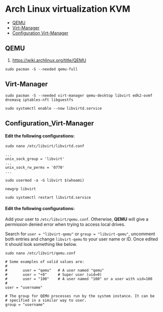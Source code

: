 # Arch Linux virtualization KVM
- [QEMU](#qemu)
- [Virt-Manager](#virt-manager)
- [Configuration Virt-Manager](#configuration_virt-manager)
## QEMU
1. https://wiki.archlinux.org/title/QEMU
```
sudo pacman -S --needed qemu-full
```

## Virt-Manager
```
sudo pacman -S --needed virt-manager qemu-desktop libvirt edk2-ovmf dnsmasq iptables-nft libguestfs
```
```
sudo systemctl enable --now libvirtd.service
```
## Configuration_Virt-Manager
#### Edit the following configurations:
```
sudo nano /etc/libvirt/libvirtd.conf
```
```
...
unix_sock_group = 'libvirt'
...
unix_sock_rw_perms = '0770'
...
```
```
sudo usermod -a -G libvirt $(whoami)
```
```
newgrp libvirt
```
```
sudo systemctl restart libvirtd.service
```

#### Edit the following configurations:
Add your user to `/etc/libvirt/qemu.conf`. Otherwise, **QEMU** will give a permission denied error when trying to access local drives.

Search for `user = "libvirt-qemu"` or `group = "libvirt-qemu"`, uncomment both entries and change `libvirt-qemu` to your user name or ID. Once edited it should look something like below. 
```
sudo nano /etc/libvirt/qemu.conf
```
```
# Some examples of valid values are:
#
#       user = "qemu"   # A user named "qemu"
#       user = "+0"     # Super user (uid=0)
#       user = "100"    # A user named "100" or a user with uid=100
#
user = "username"

# The group for QEMU processes run by the system instance. It can be
# specified in a similar way to user.
group = "username"
```
